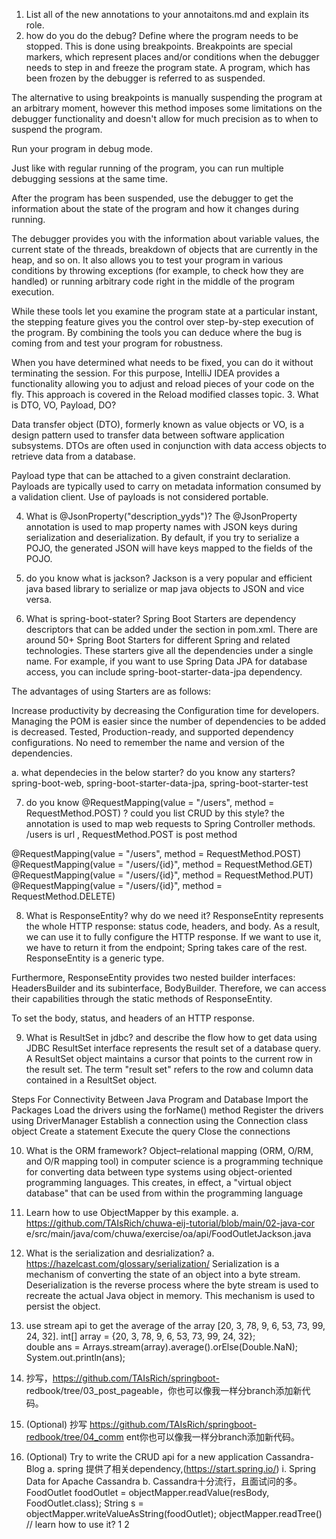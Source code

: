 1.  List all of the new annotations to your annotaitons.md and explain its role.
2.  how do you do the debug?
Define where the program needs to be stopped. This is done using breakpoints. Breakpoints are special markers, which represent places and/or conditions when the debugger needs to step in and freeze the program state. A program, which has been frozen by the debugger is referred to as suspended.

The alternative to using breakpoints is manually suspending the program at an arbitrary moment, however this method imposes some limitations on the debugger functionality and doesn't allow for much precision as to when to suspend the program.

Run your program in debug mode.

Just like with regular running of the program, you can run multiple debugging sessions at the same time.

After the program has been suspended, use the debugger to get the information about the state of the program and how it changes during running.

The debugger provides you with the information about variable values, the current state of the threads, breakdown of objects that are currently in the heap, and so on. It also allows you to test your program in various conditions by throwing exceptions (for example, to check how they are handled) or running arbitrary code right in the middle of the program execution.

While these tools let you examine the program state at a particular instant, the stepping feature gives you the control over step-by-step execution of the program. By combining the tools you can deduce where the bug is coming from and test your program for robustness.

When you have determined what needs to be fixed, you can do it without terminating the session. For this purpose, IntelliJ IDEA provides a functionality allowing you to adjust and reload pieces of your code on the fly. This approach is covered in the Reload modified classes topic.
3.  What is DTO, VO, Payload, DO?

Data transfer object (DTO), formerly known as value objects or VO, is a design pattern used to transfer data between software application subsystems. DTOs are often used in conjunction with data access objects to retrieve data from a database.

Payload type that can be attached to a given constraint declaration. Payloads are typically used to carry on metadata information consumed by a validation client. Use of payloads is not considered portable.

4.  What is @JsonProperty("description_yyds")?
The @JsonProperty annotation is used to map property names with JSON keys during serialization and deserialization. By default, if you try to serialize a POJO, the generated JSON will have keys mapped to the fields of the POJO.

5.  do you know what is jackson?
Jackson is a very popular and efficient java based library to serialize or map java objects to JSON and vice versa.

6.  What is spring-boot-stater? 
Spring Boot Starters are dependency descriptors that can be added under the <dependencies> section in pom.xml. There are around 50+ Spring Boot Starters for different Spring and related technologies. These starters give all the dependencies under a single name. For example, if you want to use Spring Data JPA for database access, you can include spring-boot-starter-data-jpa dependency. 

The advantages of using Starters are as follows:

Increase productivity by decreasing the Configuration time for developers.
Managing the POM is easier since the number of dependencies to be added is decreased.
Tested, Production-ready, and supported dependency configurations.
No need to remember the name and version of the dependencies.

a. what dependecies in the below starter? do you know any starters?
spring-boot-web, spring-boot-starter-data-jpa, spring-boot-starter-test

7. do you know  @RequestMapping(value = "/users", method = RequestMethod.POST) ? could you list CRUD by this style?
the annotation is used to map web requests to Spring Controller methods.
/users is url , RequestMethod.POST is post method 

@RequestMapping(value = "/users", method = RequestMethod.POST)
@RequestMapping(value = "/users/{id}", method = RequestMethod.GET)
@RequestMapping(value = "/users/{id}", method = RequestMethod.PUT)
@RequestMapping(value = "/users/{id}", method = RequestMethod.DELETE)

8.  What is ResponseEntity? why do we need it?
ResponseEntity represents the whole HTTP response: status code, headers, and body. As a result, we can use it to fully configure the HTTP response. If we want to use it, we have to return it from the endpoint; Spring takes care of the rest. ResponseEntity is a generic type.

Furthermore, ResponseEntity provides two nested builder interfaces: HeadersBuilder and its subinterface, BodyBuilder. Therefore, we can access their capabilities through the static methods of ResponseEntity.

To set the body, status, and headers of an HTTP response.

9.  What is ResultSet in jdbc? and describe the flow how to get data using JDBC
ResultSet interface represents the result set of a database query. A ResultSet object maintains a cursor that points to the current row in the result set. The term "result set" refers to the row and column data contained in a ResultSet object.

Steps For Connectivity Between Java Program and Database
Import the Packages
Load the drivers using the forName() method 
Register the drivers using DriverManager 
Establish a connection using the Connection class object
Create a statement
Execute the query
Close the connections

10. What is the ORM framework?
Object–relational mapping (ORM, O/RM, and O/R mapping tool) in computer science is a programming technique for converting data between type systems using object-oriented programming languages. This creates, in effect, a "virtual object database" that can be used from within the programming language

11. Learn how to use ObjectMapper by this example.
a. https://github.com/TAIsRich/chuwa-eij-tutorial/blob/main/02-java-cor
e/src/main/java/com/chuwa/exercise/oa/api/FoodOutletJackson.java

12. What is the serialization and desrialization?
a. https://hazelcast.com/glossary/serialization/
Serialization is a mechanism of converting the state of an object into a byte stream. Deserialization is the reverse process where the byte stream is used to recreate the actual Java object in memory. This mechanism is used to persist the object.

13. use stream api to get the average of the array [20, 3, 78, 9, 6, 53, 73, 99, 24, 32].
    int[] array = {20, 3, 78, 9, 6, 53, 73, 99, 24, 32};        
    double ans = Arrays.stream(array).average().orElse(Double.NaN);
    System.out.println(ans);

14. 抄写，https://github.com/TAIsRich/springboot-
redbook/tree/03_post_pageable，你也可以像我一样分branch添加新代码。

15. (Optional) 抄写 https://github.com/TAIsRich/springboot-redbook/tree/04_comm
ent你也可以像我一样分branch添加新代码。

16. (Optional) Try to write the CRUD api for a new application Cassandra-Blog
a. spring 提供了相关dependency,(https://start.spring.io/)
i.  Spring Data for Apache Cassandra
b. Cassandra十分流行，且面试问的多。
FoodOutlet foodOutlet = 
objectMapper.readValue(resBody, FoodOutlet.class);
String s = 
objectMapper.writeValueAsString(foodOutlet);
objectMapper.readTree() // learn how to use it?
1
2
